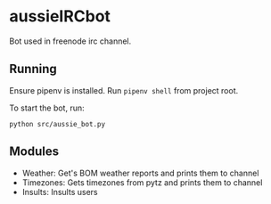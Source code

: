 # aussieIRCbot

Bot used in freenode irc channel.

## Running

Ensure pipenv is installed. Run `pipenv shell` from project root.

To start the bot, run:

  `python src/aussie_bot.py`

## Modules
  - Weather: Get's BOM weather reports and prints them to channel
  - Timezones: Gets timezones from pytz and prints them to channel
  - Insults: Insults users
